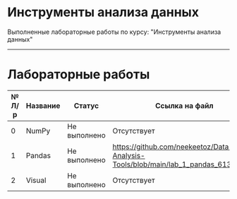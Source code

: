 # Инструменты анализа данных
Выполненные лабораторные работы по курсу: "Инструменты анализа данных"
____

# Лабораторные работы

 № Л/р | Название | Статус| Ссылка на файл
 ----- |----------|-------|------
 0 | NumPy |  Не выполнено | Отсутствует |
 1 | Pandas | Не выполнено | https://github.com/neekeetoz/Data-Analysis-Tools/blob/main/lab_1_pandas_6132.ipynb |
 2 | Visual | Не выполнено | Отсутствует |
